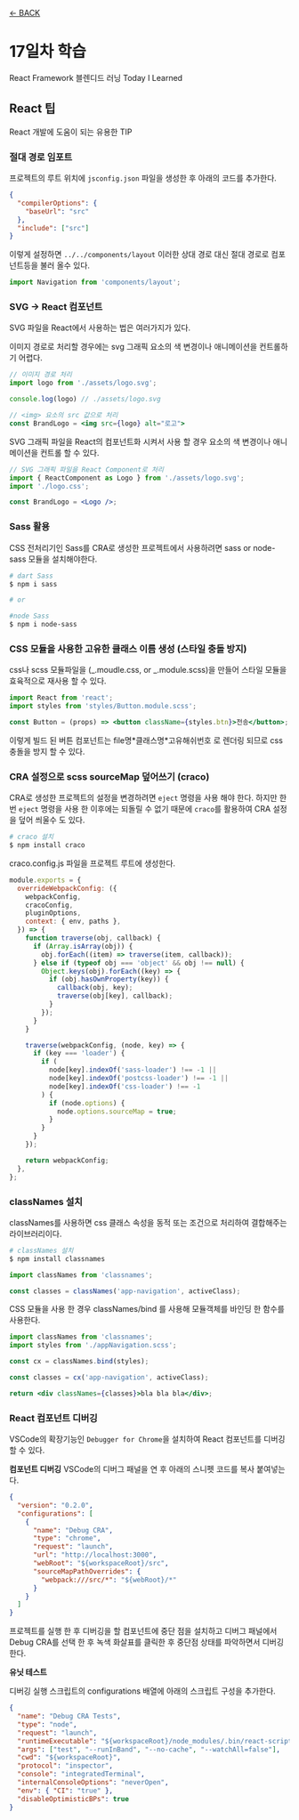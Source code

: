 [← BACK](./README.md)

# 17일차 학습

React Framework 블렌디드 러닝 Today I Learned

## React 팁

React 개발에 도움이 되는 유용한 TIP

### 절대 경로 임포트

프로젝트의 루트 위치에 `jsconfig.json` 파일을 생성한 후 아래의 코드를 추가한다.

```json
{
  "compilerOptions": {
    "baseUrl": "src"
  },
  "include": ["src"]
}
```

이렇게 설정하면 `../../components/layout` 이러한 상대 경로 대신 절대 경로로 컴포넌트등을 불러 올수 있다.

```jsx
import Navigation from 'components/layout';
```

### SVG → React 컴포넌트

SVG 파일을 React에서 사용하는 법은 여러가지가 있다.

이미지 경로로 처리할 경우에는 svg 그래픽 요소의 색 변경이나 애니메이션을 컨트롤하기 어렵다.

```jsx
// 이미지 경로 처리
import logo from './assets/logo.svg';

console.log(logo) // ./assets/logo.svg

// <img> 요소의 src 값으로 처리
const BrandLogo = <img src={logo} alt="로고">
```

SVG 그래픽 파일을 React의 컴포넌트화 시켜서 사용 할 경우 요소의 색 변경이나 애니메이션을 컨트롤 할 수 있다.

```jsx
// SVG 그래픽 파일을 React Component로 처리
import { ReactComponent as Logo } from './assets/logo.svg';
import './logo.css';

const BrandLogo = <Logo />;
```

### Sass 활용

CSS 전처리기인 Sass를 CRA로 생성한 프로젝트에서 사용하려면 sass or node-sass 모듈을 설치해야한다.

```zsh
# dart Sass
$ npm i sass

# or

#node Sass
$ npm i node-sass
```

### CSS 모듈을 사용한 고유한 클래스 이름 생성 (스타일 충돌 방지)

css나 scss 모듈파일을 (_.moudle.css, or _.module.scss)을 만들어 스타일 모듈을 효육적으로 재사용 할 수 있다.

```jsx
import React from 'react';
import styles from 'styles/Button.module.scss';

const Button = (props) => <button className={styles.btn}>전송</button>;
```

이렇게 빌드 된 버튼 컴포넌트는 file명\*클래스명\*고유해쉬번호 로 렌더링 되므로 css 충돌을 방지 할 수 있다.

### CRA 설정으로 scss sourceMap 덮어쓰기 (craco)

CRA로 생성한 프로젝트의 설정을 변경하려면 `eject` 명령을 사용 해야 한다. 하지만 한 번 `eject` 명령을 사용 한 이후에는 되돌릴 수 없기 때문에 `craco`를 활용하여 CRA 설정을 덮어 씌울수 도 있다.

```zsh
# craco 설치
$ npm install craco
```

craco.config.js 파일을 프로젝트 루트에 생성한다.

```js
module.exports = {
  overrideWebpackConfig: ({
    webpackConfig,
    cracoConfig,
    pluginOptions,
    context: { env, paths },
  }) => {
    function traverse(obj, callback) {
      if (Array.isArray(obj)) {
        obj.forEach((item) => traverse(item, callback));
      } else if (typeof obj === 'object' && obj !== null) {
        Object.keys(obj).forEach((key) => {
          if (obj.hasOwnProperty(key)) {
            callback(obj, key);
            traverse(obj[key], callback);
          }
        });
      }
    }

    traverse(webpackConfig, (node, key) => {
      if (key === 'loader') {
        if (
          node[key].indexOf('sass-loader') !== -1 ||
          node[key].indexOf('postcss-loader') !== -1 ||
          node[key].indexOf('css-loader') !== -1
        ) {
          if (node.options) {
            node.options.sourceMap = true;
          }
        }
      }
    });

    return webpackConfig;
  },
};
```

### classNames 설치

classNames를 사용하면 css 클래스 속성을 동적 또는 조건으로 처리하여 결합해주는 라이브러리이다.

```zsh
# classNames 설치
$ npm install classnames
```

```jsx
import classNames from 'classnames';

const classes = classNames('app-navigation', activeClass);
```

CSS 모듈을 사용 한 경우 classNames/bind 를 사용해 모듈객체를 바인딩 한 함수를 사용한다.

```jsx
import classNames from 'classnames';
import styles from './appNavigation.scss';

const cx = classNames.bind(styles);

const classes = cx('app-navigation', activeClass);

return <div classNames={classes}>bla bla bla</div>;
```

### React 컴포넌트 디버깅

VSCode의 확장기능인 `Debugger for Chrome`을 설치하여 React 컴포넌트를 디버깅 할 수 있다.

**컴포넌트 디버깅**
VSCode의 디버그 패널을 연 후 아래의 스니펫 코드를 복사 붙여넣는다.

```json
{
  "version": "0.2.0",
  "configurations": [
    {
      "name": "Debug CRA",
      "type": "chrome",
      "request": "launch",
      "url": "http://localhost:3000",
      "webRoot": "${workspaceRoot}/src",
      "sourceMapPathOverrides": {
        "webpack:///src/*": "${webRoot}/*"
      }
    }
  ]
}
```

프로젝트를 실행 한 후 디버깅을 할 컴포넌트에 중단 점을 설치하고 디버그 패널에서 Debug CRA를 선택 한 후 녹색 화살표를 클릭한 후 중단점 상태를 파악하면서 디버깅 한다.

**유닛 테스트**

디버깅 실행 스크립트의 configurations 배열에 아래의 스크립트 구성을 추가한다.

```json
{
  "name": "Debug CRA Tests",
  "type": "node",
  "request": "launch",
  "runtimeExecutable": "${workspaceRoot}/node_modules/.bin/react-scripts",
  "args": ["test", "--runInBand", "--no-cache", "--watchAll=false"],
  "cwd": "${workspaceRoot}",
  "protocol": "inspector",
  "console": "integratedTerminal",
  "internalConsoleOptions": "neverOpen",
  "env": { "CI": "true" },
  "disableOptimisticBPs": true
}
```
